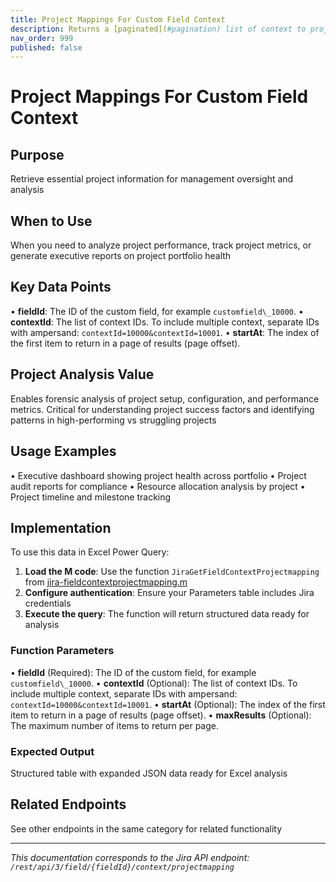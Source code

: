 ```yaml
---
title: Project Mappings For Custom Field Context
description: Returns a [paginated](#pagination) list of context to project mappings for a custom field. The result can be filtered by `contextId`. Otherwise, all m...
nav_order: 999
published: false
---
```


# Project Mappings For Custom Field Context

## Purpose
Retrieve essential project information for management oversight and analysis

## When to Use
When you need to analyze project performance, track project metrics, or generate executive reports on project portfolio health

## Key Data Points
• **fieldId**: The ID of the custom field, for example `customfield\_10000`.
• **contextId**: The list of context IDs. To include multiple context, separate IDs with ampersand: `contextId=10000&contextId=10001`.
• **startAt**: The index of the first item to return in a page of results (page offset).

## Project Analysis Value
Enables forensic analysis of project setup, configuration, and performance metrics. Critical for understanding project success factors and identifying patterns in high-performing vs struggling projects

## Usage Examples
• Executive dashboard showing project health across portfolio
• Project audit reports for compliance
• Resource allocation analysis by project
• Project timeline and milestone tracking

## Implementation
To use this data in Excel Power Query:

1. **Load the M code**: Use the function `JiraGetFieldContextProjectmapping` from [jira-fieldcontextprojectmapping.m](../assets/jira-fieldcontextprojectmapping.m)
2. **Configure authentication**: Ensure your Parameters table includes Jira credentials
3. **Execute the query**: The function will return structured data ready for analysis

### Function Parameters
• **fieldId** (Required): The ID of the custom field, for example `customfield\_10000`.
• **contextId** (Optional): The list of context IDs. To include multiple context, separate IDs with ampersand: `contextId=10000&contextId=10001`.
• **startAt** (Optional): The index of the first item to return in a page of results (page offset).
• **maxResults** (Optional): The maximum number of items to return per page.

### Expected Output
Structured table with expanded JSON data ready for Excel analysis

## Related Endpoints
See other endpoints in the same category for related functionality

---
*This documentation corresponds to the Jira API endpoint: `/rest/api/3/field/{fieldId}/context/projectmapping`*
